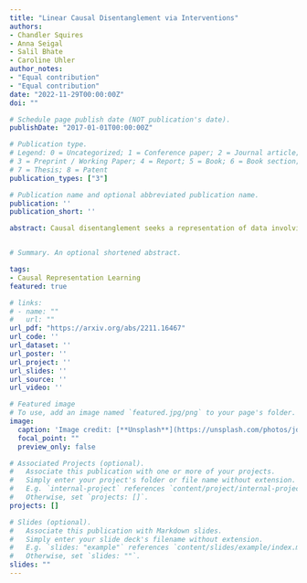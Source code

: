 ```yaml
---
title: "Linear Causal Disentanglement via Interventions"
authors:
- Chandler Squires
- Anna Seigal
- Salil Bhate
- Caroline Uhler
author_notes:
- "Equal contribution"
- "Equal contribution"
date: "2022-11-29T00:00:00Z"
doi: ""

# Schedule page publish date (NOT publication's date).
publishDate: "2017-01-01T00:00:00Z"

# Publication type.
# Legend: 0 = Uncategorized; 1 = Conference paper; 2 = Journal article;
# 3 = Preprint / Working Paper; 4 = Report; 5 = Book; 6 = Book section;
# 7 = Thesis; 8 = Patent
publication_types: ["3"]

# Publication name and optional abbreviated publication name.
publication: ''
publication_short: ''

abstract: Causal disentanglement seeks a representation of data involving latent variables that relate to one another via a causal model. A representation is identifiable if both the latent model and the transformation from latent to observed variables are unique. In this paper, we study observed variables that are a linear transformation of a linear latent causal model. Data from interventions are necessary for identifiability - if one latent variable is missing an intervention, we show that there exist distinct models that cannot be distinguished. Conversely, we show that a single intervention on each latent variable is sufficient for identifiability. Our proof uses a generalization of the RQ decomposition of a matrix that replaces the usual orthogonal and upper triangular conditions with analogues depending on a partial order on the rows of the matrix, with partial order determined by a latent causal model. We corroborate our theoretical results with a method for causal disentanglement that accurately recovers a latent causal model.


# Summary. An optional shortened abstract. 

tags:
- Causal Representation Learning
featured: true

# links:
# - name: ""
#   url: ""
url_pdf: "https://arxiv.org/abs/2211.16467" 
url_code: ''
url_dataset: ''
url_poster: ''
url_project: ''
url_slides: ''
url_source: ''
url_video: ''

# Featured image
# To use, add an image named `featured.jpg/png` to your page's folder. 
image:
  caption: 'Image credit: [**Unsplash**](https://unsplash.com/photos/jdD8gXaTZsc)'
  focal_point: ""
  preview_only: false

# Associated Projects (optional).
#   Associate this publication with one or more of your projects.
#   Simply enter your project's folder or file name without extension.
#   E.g. `internal-project` references `content/project/internal-project/index.md`.
#   Otherwise, set `projects: []`.
projects: []

# Slides (optional).
#   Associate this publication with Markdown slides.
#   Simply enter your slide deck's filename without extension.
#   E.g. `slides: "example"` references `content/slides/example/index.md`.
#   Otherwise, set `slides: ""`.
slides: "" 
---
```


